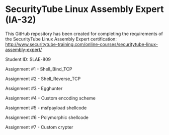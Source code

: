 # SecurityTube Linux Assembly Expert (IA-32)
This GitHub repository has been created for completing the requirements of the SecurityTube Linux Assembly Expert certification:
http://www.securitytube-training.com/online-courses/securitytube-linux-assembly-expert/

Student ID: SLAE-809

Assignment #1 - Shell_Bind_TCP

Assignment #2 - Shell_Reverse_TCP

Assignment #3 - Egghunter

Assignment #4 - Custom encoding scheme

Assignment #5 - msfpayload shellcode

Assignment #6 - Polymorphic shellcode

Assignment #7 - Custom crypter
